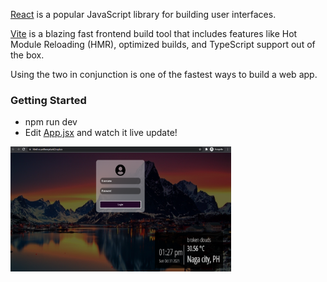 [React](https://reactjs.org/) is a popular JavaScript library for building user interfaces.

[Vite](https://vitejs.dev/) is a blazing fast frontend build tool that includes features like Hot Module Reloading (HMR), optimized builds, and TypeScript support out of the box.

Using the two in conjunction is one of the fastest ways to build a web app.

### Getting Started
- npm run dev
- Edit [App.jsx](#src/App.jsx) and watch it live update!

<img src="./screenshots/login.png" width="70%" height="200px" align="center"/>
